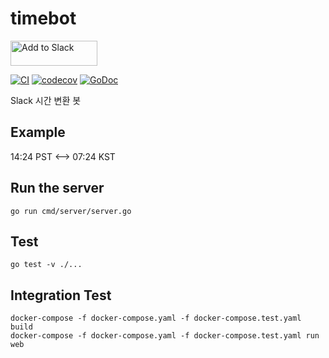 # timebot

<a href="https://slack.com/oauth/v2/authorize?client_id=288745980535.515443770183&scope=channels:history,channels:join,channels:read,chat:write,chat:write.customize,chat:write.public,commands,dnd:read,emoji:read,groups:history,groups:read,groups:write,im:history,im:read,im:write,links:read,links:write,mpim:history,mpim:read,mpim:write,pins:read,pins:write,reactions:read,reactions:write,reminders:read,reminders:write,remote_files:read,remote_files:share,remote_files:write,team:read,usergroups:read,usergroups:write,users.profile:read,users:read,users:read.email,users:write"><img alt="Add to Slack" height="40" width="139" src="https://platform.slack-edge.com/img/add_to_slack.png" srcset="https://platform.slack-edge.com/img/add_to_slack.png 1x, https://platform.slack-edge.com/img/add_to_slack@2x.png 2x"></a>

[![CI](https://github.com/deepbaksu/timebot/actions/workflows/ci.yaml/badge.svg)](https://github.com/deepbaksu/timebot/actions/workflows/ci.yaml)
[![codecov](https://codecov.io/gh/deepbaksu/timebot/branch/master/graph/badge.svg)](https://codecov.io/gh/deepbaksu/timebot)
[![GoDoc](https://godoc.org/github.com/deepbaksu/timebot?status.svg)](https://godoc.org/github.com/deepbaksu/timebot)

Slack 시간 변환 봇

## Example

14:24 PST <--> 07:24 KST

## Run the server

```shell script
go run cmd/server/server.go
```

## Test

```shell script
go test -v ./...
```

## Integration Test

```shell script
docker-compose -f docker-compose.yaml -f docker-compose.test.yaml build
docker-compose -f docker-compose.yaml -f docker-compose.test.yaml run web
```
